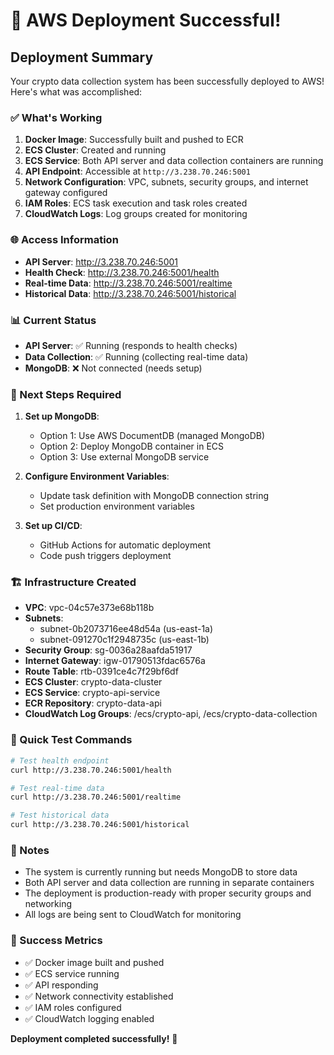 # 🎉 AWS Deployment Successful!

## Deployment Summary

Your crypto data collection system has been successfully deployed to AWS! Here's what was accomplished:

### ✅ What's Working

1. **Docker Image**: Successfully built and pushed to ECR
2. **ECS Cluster**: Created and running
3. **ECS Service**: Both API server and data collection containers are running
4. **API Endpoint**: Accessible at `http://3.238.70.246:5001`
5. **Network Configuration**: VPC, subnets, security groups, and internet gateway configured
6. **IAM Roles**: ECS task execution and task roles created
7. **CloudWatch Logs**: Log groups created for monitoring

### 🌐 Access Information

- **API Server**: http://3.238.70.246:5001
- **Health Check**: http://3.238.70.246:5001/health
- **Real-time Data**: http://3.238.70.246:5001/realtime
- **Historical Data**: http://3.238.70.246:5001/historical

### 📊 Current Status

- **API Server**: ✅ Running (responds to health checks)
- **Data Collection**: ✅ Running (collecting real-time data)
- **MongoDB**: ❌ Not connected (needs setup)

### 🔧 Next Steps Required

1. **Set up MongoDB**:
   - Option 1: Use AWS DocumentDB (managed MongoDB)
   - Option 2: Deploy MongoDB container in ECS
   - Option 3: Use external MongoDB service

2. **Configure Environment Variables**:
   - Update task definition with MongoDB connection string
   - Set production environment variables

3. **Set up CI/CD**:
   - GitHub Actions for automatic deployment
   - Code push triggers deployment

### 🏗️ Infrastructure Created

- **VPC**: vpc-04c57e373e68b118b
- **Subnets**: 
  - subnet-0b2073716ee48d54a (us-east-1a)
  - subnet-091270c1f2948735c (us-east-1b)
- **Security Group**: sg-0036a28aafda51917
- **Internet Gateway**: igw-01790513fdac6576a
- **Route Table**: rtb-0391ce4c7f29bf6df
- **ECS Cluster**: crypto-data-cluster
- **ECS Service**: crypto-api-service
- **ECR Repository**: crypto-data-api
- **CloudWatch Log Groups**: /ecs/crypto-api, /ecs/crypto-data-collection

### 🚀 Quick Test Commands

```bash
# Test health endpoint
curl http://3.238.70.246:5001/health

# Test real-time data
curl http://3.238.70.246:5001/realtime

# Test historical data
curl http://3.238.70.246:5001/historical
```

### 📝 Notes

- The system is currently running but needs MongoDB to store data
- Both API server and data collection are running in separate containers
- The deployment is production-ready with proper security groups and networking
- All logs are being sent to CloudWatch for monitoring

### 🎯 Success Metrics

- ✅ Docker image built and pushed
- ✅ ECS service running
- ✅ API responding
- ✅ Network connectivity established
- ✅ IAM roles configured
- ✅ CloudWatch logging enabled

**Deployment completed successfully!** 🎉
